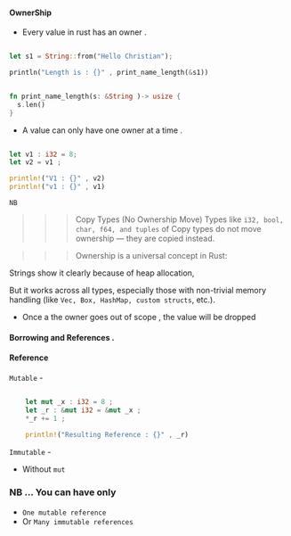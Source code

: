 #### OwnerShip 
- Every value in rust has an owner .

```rs 

let s1 = String::from("Hello Christian");

println("Length is : {}" , print_name_length(&s1))


fn print_name_length(s: &String )-> usize {
  s.len()
}

```

- A value can only have one owner at a time . 

```rs 

let v1 : i32 = 8; 
let v2 = v1 ; 

println!("V1 : {}" , v2)
println!("v1 : {}" , v1)

```

`NB`  
>>> Copy Types (No Ownership Move)
Types like `i32, bool, char, f64, and tuples` of Copy types do not move ownership — they are copied instead.

>>> Ownership is a universal concept in Rust:

Strings show it clearly because of heap allocation,

But it works across all types, especially those with non-trivial memory handling (like ```Vec, Box, HashMap, custom structs```, etc.).


- Once a the owner goes out of scope , the value will be dropped 







#### Borrowing and References . 




#### Reference 

`Mutable` - 

```rs

    let mut _x : i32 = 8 ; 
    let _r : &mut i32 = &mut _x ; 
    *_r += 1 ; 
    
    println!("Resulting Reference : {}" , _r)
```

`Immutable` - 

- Without `mut` 




### NB ... You can have only 

- `One mutable reference` 
- Or `Many immutable references`






